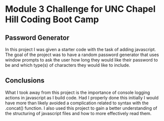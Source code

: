 # Module 3 Challenge for UNC Chapel Hill Coding Boot Camp

## Password Generator 

In this project I was given a starter code with the task of adding javascript.  The goal of the project was to have a random password generator that uses window 
prompts to ask the user how long they would like their password to be and which type(s) of characters they would like to include.

## Conclusions

What I took away from this project is the importance of console logging actions in javascript as I build code.  Had I properly done this initially I would have 
more than likely avoided a complication related to syntax with the .concat() function.  I also used this project to gain a better understanding of the structuring of javascript files and how to more effectively read them.
